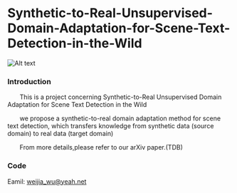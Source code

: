 # Synthetic-to-Real-Unsupervised-Domain-Adaptation-for-Scene-Text-Detection-in-the-Wild
![Alt text](https://github.com/weijiawu/Synthetic-to-Real-Unsupervised-Domain-Adaptation-for-Scene-Text-Detection-in-the-Wild/tree/master/image/1598619033(1).png)

### Introduction
&#160;&#160;&#160;&#160; &#160;&#160;This is a project concerning Synthetic-to-Real Unsupervised Domain
Adaptation for Scene Text Detection in the Wild

&#160;&#160;&#160;&#160; &#160;&#160;we propose a synthetic-to-real domain adaptation method for scene text detection, which transfers knowledge from synthetic data (source domain) to real data (target domain)

&#160;&#160;&#160;&#160; &#160;&#160;From more details,please refer to our arXiv paper.(TDB)

### Code




Eamil: weijia_wu@yeah.net